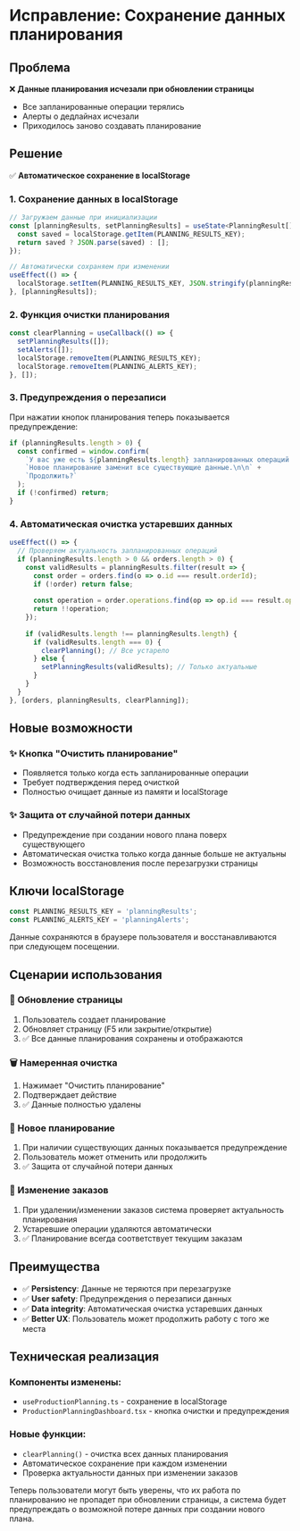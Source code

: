 # Исправление: Сохранение данных планирования

## Проблема

❌ **Данные планирования исчезали при обновлении страницы**
- Все запланированные операции терялись
- Алерты о дедлайнах исчезали
- Приходилось заново создавать планирование

## Решение

✅ **Автоматическое сохранение в localStorage**

### 1. Сохранение данных в localStorage

```typescript
// Загружаем данные при инициализации
const [planningResults, setPlanningResults] = useState<PlanningResult[]>(() => {
  const saved = localStorage.getItem(PLANNING_RESULTS_KEY);
  return saved ? JSON.parse(saved) : [];
});

// Автоматически сохраняем при изменении
useEffect(() => {
  localStorage.setItem(PLANNING_RESULTS_KEY, JSON.stringify(planningResults));
}, [planningResults]);
```

### 2. Функция очистки планирования

```typescript
const clearPlanning = useCallback(() => {
  setPlanningResults([]);
  setAlerts([]);
  localStorage.removeItem(PLANNING_RESULTS_KEY);
  localStorage.removeItem(PLANNING_ALERTS_KEY);
}, []);
```

### 3. Предупреждения о перезаписи

При нажатии кнопок планирования теперь показывается предупреждение:

```typescript
if (planningResults.length > 0) {
  const confirmed = window.confirm(
    `У вас уже есть ${planningResults.length} запланированных операций.\n\n` +
    `Новое планирование заменит все существующие данные.\n\n` +
    `Продолжить?`
  );
  if (!confirmed) return;
}
```

### 4. Автоматическая очистка устаревших данных

```typescript
useEffect(() => {
  // Проверяем актуальность запланированных операций
  if (planningResults.length > 0 && orders.length > 0) {
    const validResults = planningResults.filter(result => {
      const order = orders.find(o => o.id === result.orderId);
      if (!order) return false;
      
      const operation = order.operations.find(op => op.id === result.operationId);
      return !!operation;
    });
    
    if (validResults.length !== planningResults.length) {
      if (validResults.length === 0) {
        clearPlanning(); // Все устарело
      } else {
        setPlanningResults(validResults); // Только актуальные
      }
    }
  }
}, [orders, planningResults, clearPlanning]);
```

## Новые возможности

### ✨ Кнопка "Очистить планирование"

- Появляется только когда есть запланированные операции
- Требует подтверждения перед очисткой
- Полностью очищает данные из памяти и localStorage

### ✨ Защита от случайной потери данных

- Предупреждение при создании нового плана поверх существующего
- Автоматическая очистка только когда данные больше не актуальны
- Возможность восстановления после перезагрузки страницы

## Ключи localStorage

```typescript
const PLANNING_RESULTS_KEY = 'planningResults';
const PLANNING_ALERTS_KEY = 'planningAlerts';
```

Данные сохраняются в браузере пользователя и восстанавливаются при следующем посещении.

## Сценарии использования

### 🔄 Обновление страницы
1. Пользователь создает планирование
2. Обновляет страницу (F5 или закрытие/открытие)
3. ✅ Все данные планирования сохранены и отображаются

### 🗑️ Намеренная очистка
1. Нажимает "Очистить планирование"
2. Подтверждает действие
3. ✅ Данные полностью удалены

### 🔄 Новое планирование
1. При наличии существующих данных показывается предупреждение
2. Пользователь может отменить или продолжить
3. ✅ Защита от случайной потери данных

### 🔧 Изменение заказов
1. При удалении/изменении заказов система проверяет актуальность планирования
2. Устаревшие операции удаляются автоматически
3. ✅ Планирование всегда соответствует текущим заказам

## Преимущества

- ✅ **Persistency**: Данные не теряются при перезагрузке
- ✅ **User safety**: Предупреждения о перезаписи данных
- ✅ **Data integrity**: Автоматическая очистка устаревших данных
- ✅ **Better UX**: Пользователь может продолжить работу с того же места

## Техническая реализация

### Компоненты изменены:
- `useProductionPlanning.ts` - сохранение в localStorage
- `ProductionPlanningDashboard.tsx` - кнопка очистки и предупреждения

### Новые функции:
- `clearPlanning()` - очистка всех данных планирования
- Автоматическое сохранение при каждом изменении
- Проверка актуальности данных при изменении заказов

Теперь пользователи могут быть уверены, что их работа по планированию не пропадет при обновлении страницы, а система будет предупреждать о возможной потере данных при создании нового плана.
